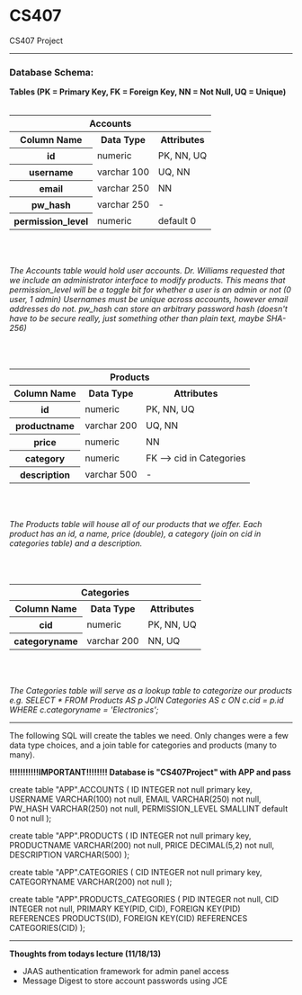 CS407
=====

CS407 Project

<hr />

<h3>Database Schema:</h3>

<b>Tables (PK = Primary Key, FK = Foreign Key, NN = Not Null, UQ = Unique)</b>
<br /><br />
<table>
 <tr><th colspan='3'>Accounts</th></tr>
 <tr><th>Column Name</th><th>Data Type</th><th>Attributes</th></tr>
 <tr><th>id</th><td>numeric</td><td>PK, NN, UQ</td></tr>
 <tr><th>username</th><td>varchar 100</td><td>UQ, NN</td></tr>
 <tr><th>email</th><td>varchar 250</td><td>NN</td></tr>
 <tr><th>pw_hash</th><td>varchar 250</td><td>-</td></tr>
 <tr><th>permission_level</th><td>numeric</td><td>default 0</td></tr>
</table>
<br /><br />
<p>
<i>The Accounts table would hold user accounts.
Dr. Williams requested that we include an administrator interface to modify products.
This means that permission_level will be a toggle bit for whether a user is an admin or not (0 user, 1 admin)
Usernames must be unique across accounts, however email addresses do not. pw_hash can store an arbitrary password
hash (doesn't have to be secure really, just something other than plain text, maybe SHA-256)</i>
</p>
<br /><br />
<table>
 <tr><th colspan='3'>Products</th></tr>
 <tr><th>Column Name</th><th>Data Type</th><th>Attributes</th></tr>
 <tr><th>id</th><td>numeric</td><td>PK, NN, UQ</td></tr>
 <tr><th>productname</th><td>varchar 200</td><td>UQ, NN</td></tr>
 <tr><th>price</th><td>numeric</td><td>NN</td></tr>
 <tr><th>category</th><td>numeric</td><td>FK --> cid in Categories</td></tr>
 <tr><th>description</th><td>varchar 500</td><td>-</td></tr>
</table>
<br /><br />
<p>
<i>The Products table will house all of our products that we offer. Each product has an id, a name, price (double),
a category (join on cid in categories table) and a description.</i>
</p>
<br /><br />
<table>
 <tr><th colspan='3'>Categories</th></tr>
 <tr><th>Column Name</th><th>Data Type</th><th>Attributes</th></tr>
 <tr><th>cid</th><td>numeric</td><td>PK, NN, UQ</td></tr>
 <tr><th>categoryname</th><td>varchar 200</td><td>NN, UQ</td></tr>
</table>
<br /><br />
<p>
 <i>The Categories table will serve as a lookup table to categorize our products
e.g.
SELECT *
FROM Products AS p
JOIN Categories AS c
ON c.cid = p.id
WHERE c.categoryname = 'Electronics';</i>
</p>

<hr />

<p>The following SQL will create the tables we need.  Only changes were a few data type choices, and a join table for categories and products (many to many).</p>

<b>!!!!!!!!!!!IMPORTANT!!!!!!!!   Database is "CS407Project" with APP and pass</b>

<p>create table "APP".ACCOUNTS
(
	ID INTEGER not null primary key,
	USERNAME VARCHAR(100) not null,
	EMAIL VARCHAR(250) not null,
	PW_HASH VARCHAR(250) not null,
	PERMISSION_LEVEL SMALLINT default 0 not null
);</p>

<p>create table "APP".PRODUCTS
(
	ID INTEGER not null primary key,
	PRODUCTNAME VARCHAR(200) not null,
	PRICE DECIMAL(5,2) not null,
	DESCRIPTION VARCHAR(500)
);</p>

<p>create table "APP".CATEGORIES
(
	CID INTEGER not null primary key,
	CATEGORYNAME VARCHAR(200) not null
);</p>

<p>create table "APP".PRODUCTS_CATEGORIES
(
	PID INTEGER not null,
	CID INTEGER not null,
	PRIMARY KEY(PID, CID),
	FOREIGN KEY(PID) REFERENCES PRODUCTS(ID),
	FOREIGN KEY(CID) REFERENCES CATEGORIES(CID)
);</p>

<hr />

<b>Thoughts from todays lecture (11/18/13)</b>

<ul>
<li>JAAS authentication framework for admin panel access</li>
<li>Message Digest to store account passwords using JCE</li>
</ul>
